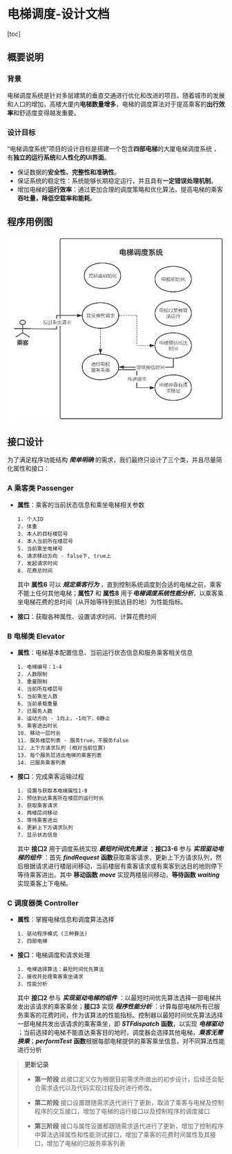 # **电梯调度-设计文档**

[toc]

## **概要说明**

### **背景**

电梯调度系统是针对多层建筑的垂直交通进行优化和改进的项目。随着城市的发展和人口的增加，高楼大厦内**电梯数量增多**，电梯的调度算法对于提高乘客的**出行效率**和舒适度变得越发重要。

### **设计目标**

“电梯调度系统”项目的设计目标是搭建一个包含**四部电梯**的大厦电梯调度系统 ，有**独立的运行系统**和**人性化的UI界面**。

+ 保证数据的**安全性、完整性和准确性**。
+ 保证系统的稳定性：系统能够长期稳定运行，并且具有**一定错误处理机制**。
+ 增加电梯的**运行效率**：通过更加合理的调度策略和优化算法，提高电梯的乘客**吞吐量，降低空载率和能耗**。

## **程序用例图**

![elevator](pic_source/用例.png)

## **接口设计**

为了满足程序功能结构 ***简单明确*** 的需求，我们最终只设计了三个类，并且尽量简化属性和接口：
  
### **A 乘客类 Passenger**

+ **属性**：乘客的当前状态信息和乘坐电梯相关参数

      1. 个人ID
      2. 体重
      3. 本人的目标楼层号
      4. 本人当前所在楼层号
      5. 当前乘坐电梯号
      6. 请求移动方向 - false下, true上
      7. 发起请求时间
      8. 花费总时间

    其中 **属性6** 可以 ***规定乘客行为*** ，直到控制系统调度到合适的电梯之前，乘客不能上任何其他电梯；**属性7** 和 **属性8** 用于***电梯调度系统性能分析***，以乘客乘坐电梯花费的总时间（从开始等待到抵达目的地）为性能指标。

+ **接口**：获取各种属性、设置请求时间、计算花费时间

### **B 电梯类 Elevator**

+ **属性**：电梯基本配置信息、当前运行状态信息和服务乘客相关信息

      1. 电梯编号：1-4
      2. 人数限制
      3. 重量限制
      4. 当前所在楼层号
      5. 当前乘坐人数
      6. 当前承载重量
      7. 已服务人数
      8. 运动方向 - 1向上，-1向下，0静止
      9. 乘客进出时长
      10. 移动一层时长
      11. 服务楼层列表 - 服务true，不服务false
      12. 上下方请求队列 (相对当前位置)
      13. 每个服务层进出电梯的乘客列表
      14. 已服务乘客列表

+ **接口**：完成乘客运输过程

      1. 设置与获取本电梯属性1-8
      2. 预估到达乘客所在楼层的运行时长
      3. 获取乘客请求
      4. 两楼层间移动
      5. 等待乘客进出
      6. 更新上下方请求队列
      7. 显示状态信息

    其中 **接口2** 用于调度系统实现 ***最短时间优先算法*** ；**接口3-6** 参与 ***实现驱动电梯的组件*** ：首先 ***findRequest*** **函数**获取乘客请求，更新上下方请求队列，然后根据请求进行楼层间移动，当前楼层有乘客请求或有乘客到达目的地则停下等待乘客进出。其中 **移动函数** ***move*** 实现两楼层间移动，**等待函数** ***waiting*** 实现乘客上下电梯。

### **C 调度器类 Controller**

+ **属性**：掌握电梯信息和调度算法选择

      1. 驱动程序模式 (三种算法)
      2. 四部电梯

+ **接口**：电梯调度和请求处理

      1. 电梯选择算法：最短时间优先算法
      2. 接收并处理乘客乘坐请求
      3. 性能分析

   其中 **接口2** 参与 ***实现驱动电梯的组件*** ：以最短时间优先算法选择一部电梯共发出该请求的乘客乘坐；**接口3** 实现 ***程序性能分析*** ：计算每部电梯所有已服务乘客的花费时间，作为该算法的性能指标。控制器以最短时间优先算法选择一部电梯共发出该请求的乘客乘坐，即 ***STFdispatch*** **函数**，以实现 ***电梯驱动*** ；当前选择的电梯不能直达乘客目的地时，调度器会选择其他电梯，***乘客无需换乘***；***performTest*** **函数**根据每部电梯提供的乘客乘坐信息，对不同算法性能进行分析

> **更新记录**
>  
> + **第一阶段** 此接口定义仅为根据目前需求所做出的初步设计，后续还会配合需求迭代以及代码实现过程及时进行修改。
>  
> + **第二阶段** 接口设置跟随需求迭代进行了更新，取消了乘客与电梯及控制程序的交互接口，增加了电梯的运行接口以及控制程序的调度接口
>  
> + **第三阶段** 接口与属性设置都跟随需求迭代进行了更新，增加了控制程序中算法选择属性和性能测试接口，增加了乘客的花费时间属性及其接口，增加了电梯的已服务乘客列表
